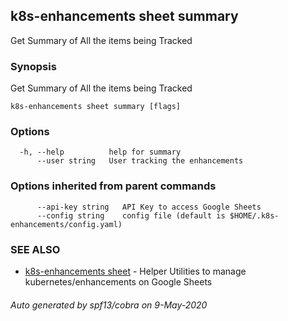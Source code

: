 ## k8s-enhancements sheet summary

Get Summary of All the items being Tracked

### Synopsis

Get Summary of All the items being Tracked

```
k8s-enhancements sheet summary [flags]
```

### Options

```
  -h, --help          help for summary
      --user string   User tracking the enhancements
```

### Options inherited from parent commands

```
      --api-key string   API Key to access Google Sheets
      --config string    config file (default is $HOME/.k8s-enhancements/config.yaml)
```

### SEE ALSO

* [k8s-enhancements sheet](k8s-enhancements_sheet.md)	 - Helper Utilities to manage kubernetes/enhancements on Google Sheets

###### Auto generated by spf13/cobra on 9-May-2020
